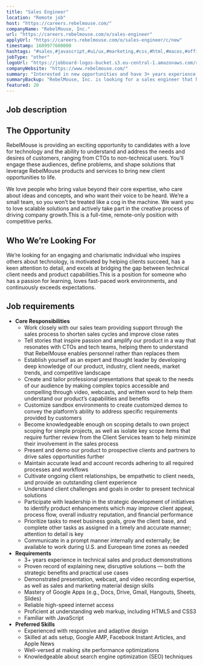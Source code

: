 ```yaml
---
title: "Sales Engineer"
location: "Remote job"
host: "https://careers.rebelmouse.com/"
companyName: "RebelMouse, Inc."
url: "https://careers.rebelmouse.com/o/sales-engineer"
applyUrl: "https://careers.rebelmouse.com/o/sales-engineer/c/new"
timestamp: 1609977600000
hashtags: "#sales,#javascript,#ui/ux,#marketing,#css,#html,#macos,#office,#optimization,#finance"
jobType: "other"
logoUrl: "https://jobboard-logos-bucket.s3.eu-central-1.amazonaws.com/rebelmouse-inc-"
companyWebsite: "https://www.rebelmouse.com/"
summary: "Interested in new opportunities and have 3+ years experience in technical sales and product demonstrations? RebelMouse, Inc. has a job opening for a sales engineer."
summaryBackup: "RebelMouse, Inc. is looking for a sales engineer that has experience in: #sales, #javascript, #ui/ux."
featured: 20
---
```


## Job description

## The Opportunity

RebelMouse is providing an exciting opportunity to candidates with a love for technology and the ability to understand and address the needs and desires of customers, ranging from CTOs to non-technical users. You’ll engage these audiences, define problems, and shape solutions that leverage RebelMouse products and services to bring new client opportunities to life.

We love people who bring value beyond their core expertise, who care about ideas and concepts, and who want their voice to be heard. We’re a small team, so you won’t be treated like a cog in the machine. We want you to love scalable solutions and actively take part in the creative process of driving company growth.This is a full-time, remote-only position with competitive perks.

## Who We’re Looking For

We’re looking for an engaging and charismatic individual who inspires others about technology, is motivated by helping clients succeed, has a keen attention to detail, and excels at bridging the gap between technical client needs and product capabilities.This is a position for someone who has a passion for learning, loves fast-paced work environments, and continuously exceeds expectations.

## Job requirements

*   **Core Responsibilities**
    *   Work closely with our sales team providing support through the sales process to shorten sales cycles and improve close rates
    *   Tell stories that inspire passion and amplify our product in a way that resonates with CTOs and tech teams, helping them to understand that RebelMouse enables personnel rather than replaces them
    *   Establish yourself as an expert and thought leader by developing deep knowledge of our product, industry, client needs, market trends, and competitive landscape
    *   Create and tailor professional presentations that speak to the needs of our audience by making complex topics accessible and compelling through video, webcasts, and written word to help them understand our product’s capabilities and benefits
    *   Customize sandbox environments to create customized demos to convey the platform’s ability to address specific requirements provided by customers
    *   Become knowledgeable enough on scoping details to own project scoping for simple projects, as well as isolate key scope items that require further review from the Client Services team to help minimize their involvement in the sales process
    *   Present and demo our product to prospective clients and partners to drive sales opportunities further
    *   Maintain accurate lead and account records adhering to all required processes and workflows
    *   Cultivate ongoing client relationships, be empathetic to client needs, and provide an outstanding client experience
    *   Understand client challenges and goals in order to present technical solutions
    *   Participate with leadership in the strategic development of initiatives to identify product enhancements which may improve client appeal, process flow, overall industry reputation, and financial performance
    *   Prioritize tasks to meet business goals, grow the client base, and complete other tasks as assigned in a timely and accurate manner; attention to detail is key
    *   Communicate in a prompt manner internally and externally; be available to work during U.S. and European time zones as needed
*   **Requirements**
    *   3+ years experience in technical sales and product demonstrations
    *   Proven record of explaining new, disruptive solutions — both the strategic benefits and practical use cases
    *   Demonstrated presentation, webcast, and video recording expertise, as well as sales and marketing material design skills
    *   Mastery of Google Apps (e.g., Docs, Drive, Gmail, Hangouts, Sheets, Slides)
    *   Reliable high-speed internet access
    *   Proficient at understanding web markup, including HTML5 and CSS3
    *   Familiar with JavaScript
*   **Preferred Skills**
    *   Experienced with responsive and adaptive design
    *   Skilled at ads setup, Google AMP, Facebook Instant Articles, and Apple News
    *   Well-versed at making site performance optimizations
    *   Knowledgeable about search engine optimization (SEO) techniques
